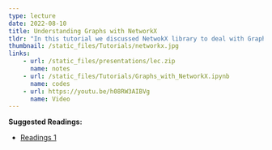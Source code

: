 ```yaml
---
type: lecture
date: 2022-08-10
title: Understanding Graphs with NetworkX
tldr: "In this tutorial we discussed NetwokX library to deal with Graph data."
thumbnail: /static_files/Tutorials/networkx.jpg
links: 
    - url: /static_files/presentations/lec.zip
      name: notes
    - url: /static_files/Tutorials/Graphs_with_NetworkX.ipynb
      name: codes
    - url: https://youtu.be/h08RW3AIBVg
      name: Video
---
```

**Suggested Readings:**
- [Readings 1](https://networkx.org/documentation/stable/reference/index.html)